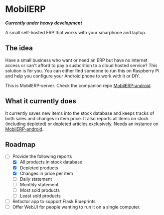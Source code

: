 # MobilERP

**_Currently under heavy development_**

A small self-hosted ERP that works with your smarphone and laptop.

## The idea

Have a small business who want or need an ERP but have no internet access or can't afford to pay a susbcrition to a cloud hosted service? This solution is for you.
You can either find someone to run this on Raspberry Pi and help you configure your Android phone to work with it or DIY.

This is MobilERP-server. Check the companion repo [MobilERP-android][1].

## What it currently does

It currently saves new items into the stock database and keeps tracks of both sales and changes in item price. It also reports all items on stock (including depleted) or depleted articles exclusively. Needs an instance on [MobilERP-android][1].

## Roadmap

- [ ] Provide the following reports
	- [x] All products in stock database
	- [x] Depleted products
	- [X] Changes in price per item
	- [ ] Daily statement
	- [ ] Monthly statement
	- [ ] Most sold products
	- [ ] Least sold products
- [ ] Refactor app to support Flask Blueprints
- [ ] Offer WebUI for people wanting to run it on a single computer.

[1]: https://github.com/eligiobz/mobilerp-android